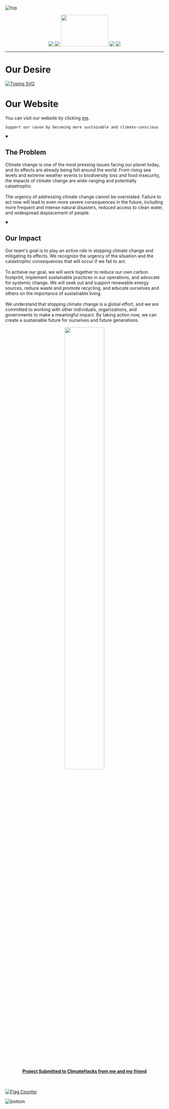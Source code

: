 
 
![top](https://user-images.githubusercontent.com/118198968/233842338-a24ab06a-e956-42f4-a1e5-d397572912b2.svg)

<p align="center">
<img src="https://img.shields.io/badge/version-1.1.8-informational"> <img src="https://img.shields.io/badge/Article%20Count-5-success"> <img src="https://user-images.githubusercontent.com/118198968/233843920-1a179512-4af2-4b2e-8800-5863114f7fc4.png" height="100" width="150">
 <img src="https://img.shields.io/badge/Service-Netlify-blue?style=social&logo=Netlify"> <img src="https://img.shields.io/badge/climate%20change%20status-bad-critical">
 
</p>

***

#   Our Desire

<a href="https://git.io/typing-svg"><img src="https://readme-typing-svg.demolab.com?font=Fira+Code&pause=1000&color=088F23&vCenter=true&multiline=true&width=1000&height=150&lines=Raising+awareness+about+Climate+Change%2C+Aestheically;By+taking+action+now%2C+we+can+create+a+sustainable+future+for+ourselves." alt="Typing SVG" /></a>


# Our Website

You can visit our website by clicking <a href="https://climatecatalyst.netlify.app">me</a>.<br>
```
Support our cause by becoming more sustainable and climate-conscious
```
<details id=1 open>
<summary><h2>The Problem</h2></summary>
<p>
Climate change is one of the most pressing issues facing our planet today, and its effects are already being felt around the world. From rising sea levels and extreme weather events to biodiversity loss and food insecurity, the impacts of climate change are wide-ranging and potentially catastrophic.<br>
<br>
The urgency of addressing climate change cannot be overstated. Failure to act now will lead to even more severe consequences in the future, including more frequent and intense natural disasters, reduced access to clean water, and widespread displacement of people.<br>
</p>
</details>

<details id=2 open>
<summary><h2>Our Impact</h2></summary>
<p>
Our team's goal is to play an active role in stopping climate change and mitigating its effects. We recognize the urgency of the situation and the catastrophic consequences that will occur if we fail to act.<br>
<br>
To achieve our goal, we will work together to reduce our own carbon footprint, implement sustainable practices in our operations, and advocate for systemic change. We will seek out and support renewable energy sources, reduce waste and promote recycling, and educate ourselves and others on the importance of sustainable living.<br>
<br>
We understand that stopping climate change is a global effort, and we are committed to working with other individuals, organizations, and governments to make a meaningful impact. By taking action now, we can create a sustainable future for ourselves and future generations.<br>
</p>
</details>
<p align="center">
<a href="https://youtu.be/EowlqP3Hcwk" alt="Click to watch"><img src="https://user-images.githubusercontent.com/118198968/233844583-1fa548d4-f9ef-4f58-b21c-67250f57eee2.jpg" width = "50%" height="60%" align="center"></a>
</p>

<p align="center">
<b><u>Project Submitted to <a href"https://devpost.com/software/climate-catalyst-nkg68a">ClimateHacks</a> from me and my <a href="https://github.com/royishan2004">friend</a></u></b></p>

<br><br><a href="https://info.flagcounter.com/i8vD"><img src="https://s11.flagcounter.com/count2/i8vD/bg_575757/txt_000000/border_CCCCCC/columns_2/maxflags_10/viewers_0/labels_0/pageviews_0/flags_0/percent_0/" alt="Flag Counter" border="0"></a>

![bottom](https://user-images.githubusercontent.com/118198968/233842437-8ee96422-3963-44a3-a222-6ace22246b8a.svg)
